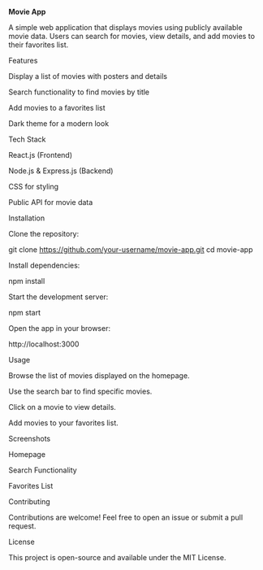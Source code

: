**Movie App**

A simple web application that displays movies using publicly available movie data. Users can search for movies, view details, and add movies to their favorites list.

Features

Display a list of movies with posters and details

Search functionality to find movies by title

Add movies to a favorites list

Dark theme for a modern look

Tech Stack

React.js (Frontend)

Node.js & Express.js (Backend)

CSS for styling

Public API for movie data

Installation

Clone the repository:

git clone https://github.com/your-username/movie-app.git
cd movie-app

Install dependencies:

npm install

Start the development server:

npm start

Open the app in your browser:

http://localhost:3000

Usage

Browse the list of movies displayed on the homepage.

Use the search bar to find specific movies.

Click on a movie to view details.

Add movies to your favorites list.

Screenshots

Homepage



Search Functionality



Favorites List



Contributing

Contributions are welcome! Feel free to open an issue or submit a pull request.

License

This project is open-source and available under the MIT License.

